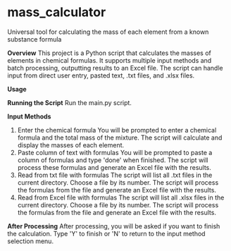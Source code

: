 # mass_calculator
Universal tool for calculating the mass of each element from a known substance formula

**Overview**
This project is a Python script that calculates the masses of elements in chemical formulas. It supports multiple input methods and batch processing, outputting results to an Excel file. The script can handle input from direct user entry, pasted text, .txt files, and .xlsx files.

**Usage**

**Running the Script**
Run the main.py script.

**Input Methods**
1. Enter the chemical formula
You will be prompted to enter a chemical formula and the total mass of the mixture.
The script will calculate and display the masses of each element.
2. Paste column of text with formulas
You will be prompted to paste a column of formulas and type 'done' when finished.
The script will process these formulas and generate an Excel file with the results.
3. Read from txt file with formulas
The script will list all .txt files in the current directory.
Choose a file by its number.
The script will process the formulas from the file and generate an Excel file with the results.
4. Read from Excel file with formulas
The script will list all .xlsx files in the current directory.
Choose a file by its number.
The script will process the formulas from the file and generate an Excel file with the results.

**After Processing**
After processing, you will be asked if you want to finish the calculation. Type 'Y' to finish or 'N' to return to the input method selection menu.


